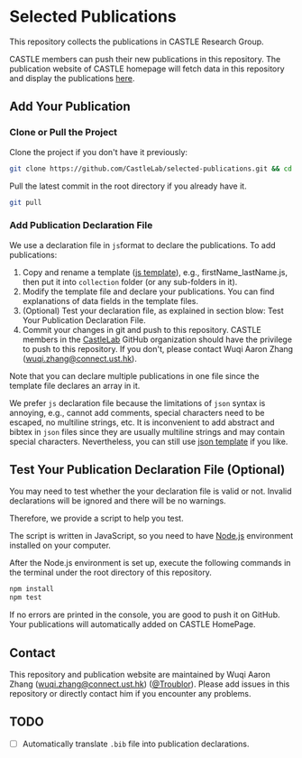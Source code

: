 # Selected Publications

This repository collects the publications in CASTLE Research Group. 

CASTLE members can push their new publications in this repository. 
The publication website of CASTLE homepage will fetch data in this repository and display the publications [here](http://sccpu2.cse.ust.hk/castle/publication/).

## Add Your Publication

### Clone or Pull the Project

Clone the project if you don't have it previously:
```bash
git clone https://github.com/CastleLab/selected-publications.git && cd selected-publications
```

Pull the latest commit in the root directory if you already have it.
```bash
git pull
```

### Add Publication Declaration File

We use a declaration file in `js`format to declare the publications.
To add publications:
1. Copy and rename a template ([js template](./publications.template.js)), e.g., firstName_lastName.js, then put it into `collection` folder (or any sub-folders in it).
2. Modify the template file and declare your publications. You can find explanations of data fields in the template files.
3. (Optional) Test your declaration file, as explained in section blow: Test Your Publication Declaration File.
3. Commit your changes in git and push to this repository. CASTLE members in the [CastleLab](https://github.com/CastleLab) GitHub organization should have the privilege to push to this repository. If you don't, please contact Wuqi Aaron Zhang (wuqi.zhang@connect.ust.hk).
   
Note that you can declare multiple publications in one file since the template file declares an array in it.

We prefer `js` declaration file because the limitations of `json` syntax is annoying, e.g., cannot add comments, special characters need to be escaped, no multiline strings, etc. 
It is inconvenient to add abstract and bibtex in `json` files since they are usually multiline strings and may contain special characters. 
Nevertheless, you can still use [json template](./publications.template.json) if you like. 


## Test Your Publication Declaration File (Optional)

You may need to test whether the your declaration file is valid or not. 
Invalid declarations will be ignored and there will be no warnings. 

Therefore, we provide a script to help you test. 

The script is written in JavaScript, so you need to have [Node.js](https://nodejs.org/en/) environment installed on your computer. 

After the Node.js environment is set up, execute the following commands in the terminal under the root directory of this repository.
```bash
npm install
npm test
```

If no errors are printed in the console, you are good to push it on GitHub. 
Your publications will automatically added on CASTLE HomePage. 

## Contact

This repository and publication website are maintained by Wuqi Aaron Zhang (wuqi.zhang@connect.ust.hk) ([@Troublor](https://github.com/Troublor)).
Please add issues in this repository or directly contact him if you encounter any problems. 

## TODO

- [ ] Automatically translate `.bib` file into publication declarations.
